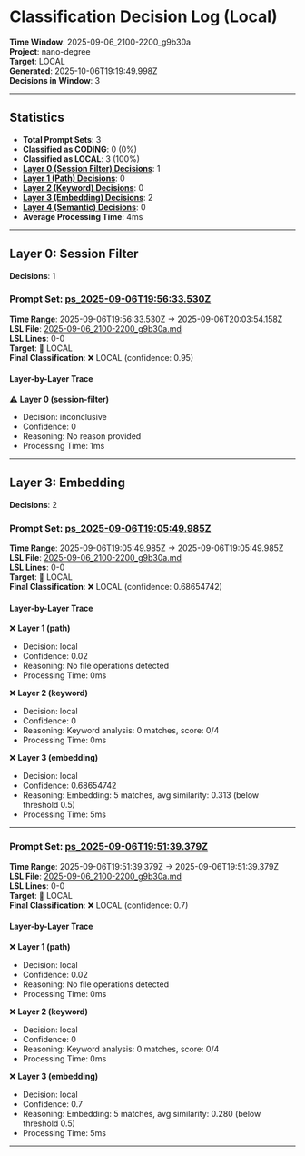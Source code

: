 # Classification Decision Log (Local)

**Time Window**: 2025-09-06_2100-2200_g9b30a<br>
**Project**: nano-degree<br>
**Target**: LOCAL<br>
**Generated**: 2025-10-06T19:19:49.998Z<br>
**Decisions in Window**: 3

---

## Statistics

- **Total Prompt Sets**: 3
- **Classified as CODING**: 0 (0%)
- **Classified as LOCAL**: 3 (100%)
- **[Layer 0 (Session Filter) Decisions](#layer-0-session-filter)**: 1
- **[Layer 1 (Path) Decisions](#layer-1-path)**: 0
- **[Layer 2 (Keyword) Decisions](#layer-2-keyword)**: 0
- **[Layer 3 (Embedding) Decisions](#layer-3-embedding)**: 2
- **[Layer 4 (Semantic) Decisions](#layer-4-semantic)**: 0
- **Average Processing Time**: 4ms

---

## Layer 0: Session Filter

**Decisions**: 1

### Prompt Set: [ps_2025-09-06T19:56:33.530Z](../../history/2025-09-06_2100-2200_g9b30a.md#ps_2025-09-06T19:56:33.530Z)

**Time Range**: 2025-09-06T19:56:33.530Z → 2025-09-06T20:03:54.158Z<br>
**LSL File**: [2025-09-06_2100-2200_g9b30a.md](../../history/2025-09-06_2100-2200_g9b30a.md#ps_2025-09-06T19:56:33.530Z)<br>
**LSL Lines**: 0-0<br>
**Target**: 📍 LOCAL<br>
**Final Classification**: ❌ LOCAL (confidence: 0.95)

#### Layer-by-Layer Trace

⚠️ **Layer 0 (session-filter)**
- Decision: inconclusive
- Confidence: 0
- Reasoning: No reason provided
- Processing Time: 1ms

---

## Layer 3: Embedding

**Decisions**: 2

### Prompt Set: [ps_2025-09-06T19:05:49.985Z](../../history/2025-09-06_2100-2200_g9b30a.md#ps_2025-09-06T19:05:49.985Z)

**Time Range**: 2025-09-06T19:05:49.985Z → 2025-09-06T19:05:49.985Z<br>
**LSL File**: [2025-09-06_2100-2200_g9b30a.md](../../history/2025-09-06_2100-2200_g9b30a.md#ps_2025-09-06T19:05:49.985Z)<br>
**LSL Lines**: 0-0<br>
**Target**: 📍 LOCAL<br>
**Final Classification**: ❌ LOCAL (confidence: 0.68654742)

#### Layer-by-Layer Trace

❌ **Layer 1 (path)**
- Decision: local
- Confidence: 0.02
- Reasoning: No file operations detected
- Processing Time: 0ms

❌ **Layer 2 (keyword)**
- Decision: local
- Confidence: 0
- Reasoning: Keyword analysis: 0 matches, score: 0/4
- Processing Time: 0ms

❌ **Layer 3 (embedding)**
- Decision: local
- Confidence: 0.68654742
- Reasoning: Embedding: 5 matches, avg similarity: 0.313 (below threshold 0.5)
- Processing Time: 5ms

---

### Prompt Set: [ps_2025-09-06T19:51:39.379Z](../../history/2025-09-06_2100-2200_g9b30a.md#ps_2025-09-06T19:51:39.379Z)

**Time Range**: 2025-09-06T19:51:39.379Z → 2025-09-06T19:51:39.379Z<br>
**LSL File**: [2025-09-06_2100-2200_g9b30a.md](../../history/2025-09-06_2100-2200_g9b30a.md#ps_2025-09-06T19:51:39.379Z)<br>
**LSL Lines**: 0-0<br>
**Target**: 📍 LOCAL<br>
**Final Classification**: ❌ LOCAL (confidence: 0.7)

#### Layer-by-Layer Trace

❌ **Layer 1 (path)**
- Decision: local
- Confidence: 0.02
- Reasoning: No file operations detected
- Processing Time: 0ms

❌ **Layer 2 (keyword)**
- Decision: local
- Confidence: 0
- Reasoning: Keyword analysis: 0 matches, score: 0/4
- Processing Time: 0ms

❌ **Layer 3 (embedding)**
- Decision: local
- Confidence: 0.7
- Reasoning: Embedding: 5 matches, avg similarity: 0.280 (below threshold 0.5)
- Processing Time: 5ms

---

